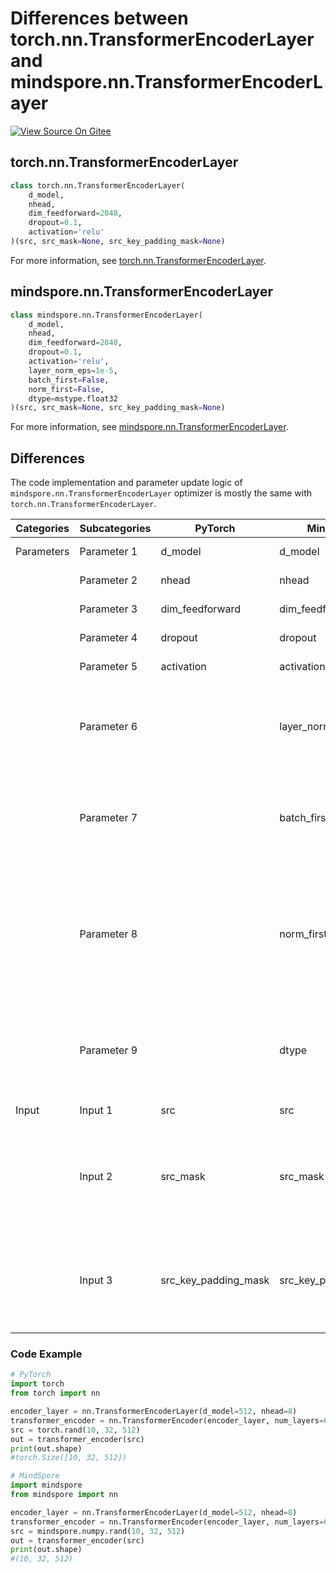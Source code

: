 # Differences between torch.nn.TransformerEncoderLayer and mindspore.nn.TransformerEncoderLayer

[![View Source On Gitee](https://mindspore-website.obs.cn-north-4.myhuaweicloud.com/website-images/r2.2/resource/_static/logo_source_en.svg)](https://gitee.com/mindspore/docs/blob/r2.2/docs/mindspore/source_en/note/api_mapping/pytorch_diff/TransformerEncoderLayer.md)

## torch.nn.TransformerEncoderLayer

```python
class torch.nn.TransformerEncoderLayer(
    d_model,
    nhead,
    dim_feedforward=2048,
    dropout=0.1,
    activation='relu'
)(src, src_mask=None, src_key_padding_mask=None)
```

For more information, see [torch.nn.TransformerEncoderLayer](https://pytorch.org/docs/1.8.1/generated/torch.nn.TransformerEncoderLayer.html).

## mindspore.nn.TransformerEncoderLayer

```python
class mindspore.nn.TransformerEncoderLayer(
    d_model,
    nhead,
    dim_feedforward=2048,
    dropout=0.1,
    activation='relu',
    layer_norm_eps=1e-5,
    batch_first=False,
    norm_first=False,
    dtype=mstype.float32
)(src, src_mask=None, src_key_padding_mask=None)
```

For more information, see [mindspore.nn.TransformerEncoderLayer](https://mindspore.cn/docs/en/r2.2/api_python/nn/mindspore.nn.TransformerEncoderLayer.html).

## Differences

The code implementation and parameter update logic of `mindspore.nn.TransformerEncoderLayer` optimizer is mostly the same with `torch.nn.TransformerEncoderLayer`.

| Categories | Subcategories |PyTorch | MindSpore | Difference |
| --- | ---   | ---   | ---        |---  |
| Parameters | Parameter 1 | d_model       | d_model        | Consistent function |
|      | Parameter 2 | nhead           | nhead | Consistent function |
|      | Parameter 3 | dim_feedforward        | dim_feedforward | Consistent function |
|      | Parameter 4 | dropout        | dropout | Consistent function |
|      | Parameter 5 | activation        | activation | Consistent function |
|      | Parameter 6 |         | layer_norm_eps | In MindSpore, the value of eps can be set in LayerNorm, PyTorch does not have this function |
|      | Parameter 7 |         | batch_first | In MindSpore, first batch can be set as batch dimension, PyTorch does not have this function |
|      | Parameter 8 |         | norm_first | In MindSpore, LayerNorm can be set in between Multiheadttention Layer and FeedForward Layer or after, PyTorch does not have this function |
|      | Parameter 9 |         | dtype          | In MindSpore, dtype can be set in Parameters using 'dtype'. PyTorch does not have this function. |
| Input  | Input 1 | src            | src | Consistent function                                               |
|     | Input 2 | src_mask           | src_mask | In MindSpore, dtype can be set as float or bool Tensor; in PyTorch dtype can be set as float, byte or bool Tensor. |
|     | Input 3 | src_key_padding_mask      | src_key_padding_mask | In MindSpore, dtype can be set as float or bool Tensor; in PyTorch dtype can be set as byte or bool Tensor. |

### Code Example

```python
# PyTorch
import torch
from torch import nn

encoder_layer = nn.TransformerEncoderLayer(d_model=512, nhead=8)
transformer_encoder = nn.TransformerEncoder(encoder_layer, num_layers=6)
src = torch.rand(10, 32, 512)
out = transformer_encoder(src)
print(out.shape)
#torch.Size([10, 32, 512])

# MindSpore
import mindspore
from mindspore import nn

encoder_layer = nn.TransformerEncoderLayer(d_model=512, nhead=8)
transformer_encoder = nn.TransformerEncoder(encoder_layer, num_layers=6)
src = mindspore.numpy.rand(10, 32, 512)
out = transformer_encoder(src)
print(out.shape)
#(10, 32, 512)
```
